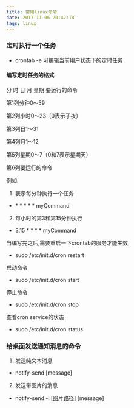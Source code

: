 ```yaml
---
title: 常用linux命令
date: 2017-11-06 20:42:18
tags: linux
---
```


### 定时执行一个任务
- crontab -e 可编辑当前用户状态下的定时任务

#### 编写定时任务的格式

分 时 日 月 星期 要运行的命令

第1列分钟0～59

第2列小时0～23（0表示子夜）

第3列日1～31

第4列月1～12

第5列星期0～7（0和7表示星期天）

第6列要运行的命令

例如:

1. 表示每分钟执行一个任务

- \* \* \* \* \* myCommand 

2. 每小时的第3和第15分钟执行

- 3,15 \* \* \* \* myCommand

当编写完之后,需要重启一下crontab的服务才能生效

- sudo /etc/init.d/cron restart

启动命令

- sudo /etc/init.d/cron start

停止命令

- sudo /etc/init.d/cron stop

查看cron service的状态

- sudo /etc/init.d/cron status

### 给桌面发送通知消息的命令

1. 发送纯文本消息

- notify-send [message]

2. 发送带图片的消息

- notify-send -i [图片路径] [message]


